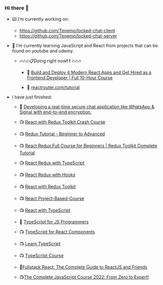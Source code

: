 ### Hi there 👋

- :keyboard: I’m currently working on: 
   - https://github.com/Tenemo/locked-chat-client
   - https://github.com/Tenemo/locked-chat-server
- 🌱 I’m currently learning JavaScript and React from projects that can be found on youtube and udemy.

  - :fire::fire::fire::clipboard:Doing right now:exclamation: :exclamation: :fire::fire::fire:
  
    
    - :pushpin: [Build and Deploy 4 Modern React Apps and Get Hired as a Frontend Developer | Full 10-Hour Course
](https://www.youtube.com/watch?v=F627pKNUCVQ&list=WL&index=4&t=11s)


     - :pushpin: [reactrouter.com/tutorial](https://reactrouter.com/en/main/start/tutorial)
  
    
   
 
  
  
  
- I have just finished:

    - :newspaper: [Developing a real-time secure chat application like WhatsApp & Signal with end-to-end encryption.](https://www.qed42.com/insights/coe/javascript/developing-real-time-secure-chat-application-whatsapp-signal-end-end)
    - :tv: [React with Redux Toolkit Crash Course](https://www.youtube.com/watch?v=jR4fagDcvrc)
  
    - :tv: [Redux Tutorial - Beginner to Advanced](https://www.youtube.com/watch?v=zrs7u6bdbUw)
  
    - :tv: [React Redux Full Course for Beginners | Redux Toolkit Complete Tutorial](https://www.youtube.com/watch?v=NqzdVN2tyvQ)
  

    - :tv: [React Redux with TypeScript](https://www.youtube.com/watch?v=udr2rx_B99w)
  
    - :tv: [React Redux with Hooks](https://www.youtube.com/watch?v=9jULHSe41ls)
  
    - :tv: [React with Redux Toolkit](https://www.youtube.com/watch?v=jR4fagDcvrc)
  
    - :tv: [React Project-Based-Course](https://www.youtube.com/watch?v=u6gSSpfsoOQ&t=515s)

    - :tv: [React with TypeScript](https://www.youtube.com/watch?v=jrKcJxF0lAU)

    - :book: [TypeScript for JS Programmers](https://ts.chibicode.com/todo/)

    - :tv: [TypeScript for React Components](https://www.youtube.com/watch?v=z8lDwLKthr8)

    - :tv: [Learn TypeScript](https://www.youtube.com/watch?v=gp5H0Vw39yw)

    - :tv: [TypeScript Course](https://www.youtube.com/watch?v=BwuLxPH8IDs)

    - :orange_book:[Fullstack React: The Complete Guide to ReactJS and Friends](https://www.newline.co/fullstack-react/)
    
    - :tv:[The Complete JavaScript Course 2022: From Zero to Expert!](https://www.udemy.com/course/the-complete-javascript-course/)

<!--
**wojciech-lasota/wojciech-lasota** is a ✨ _special_ ✨ repository because its `README.md` (this file) appears on your GitHub profile.

Here are some ideas to get you started:

- 🔭 I’m currently working on ...
- 🌱 I’m currently learning ...
- 👯 I’m looking to collaborate on ...
- 🤔 I’m looking for help with ...
- 💬 Ask me about ...
- 📫 How to reach me: ...
- 😄 Pronouns: ...
- ⚡ Fun fact: ...
- :orange_book: I'm currently reading Fullstack React: The Complete Guide to ReactJS and Friends.
-->

